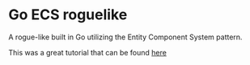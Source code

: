 # Go ECS roguelike

A rogue-like built in Go utilizing the Entity Component System pattern.

This was a great tutorial that can be found [here](https://www.fatoldyeti.com/)
